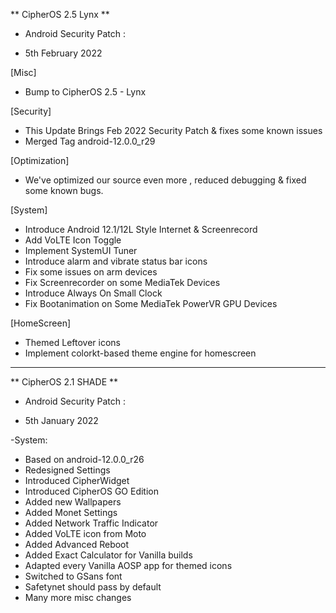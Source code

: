 ** CipherOS 2.5 Lynx **
- Android Security Patch :
 * 5th February 2022

[Misc]
* Bump to CipherOS 2.5 - Lynx

[Security]
* This Update Brings Feb 2022 Security Patch & fixes some known issues
* Merged Tag android-12.0.0_r29

[Optimization]
* We've optimized our source even more , reduced debugging & fixed some known bugs.

[System]
* Introduce Android 12.1/12L Style Internet & Screenrecord
* Add VoLTE Icon Toggle
* Implement SystemUI Tuner
* Introduce alarm and vibrate status bar icons
* Fix some issues on arm devices
* Fix Screenrecorder on some MediaTek Devices
* Introduce Always On Small Clock
* Fix Bootanimation on Some MediaTek PowerVR GPU Devices

[HomeScreen]
* Themed Leftover icons
* Implement colorkt-based theme engine for homescreen


------------------------------------------------------------------

** CipherOS 2.1 SHADE **
- Android Security Patch :
 * 5th January 2022

-System:
* Based on android-12.0.0_r26
* Redesigned Settings
* Introduced CipherWidget
* Introduced CipherOS GO Edition
* Added new Wallpapers
* Added Monet Settings
* Added Network Traffic Indicator
* Added VoLTE icon from Moto
* Added Advanced Reboot
* Added Exact Calculator for Vanilla builds
* Adapted every Vanilla AOSP app for themed icons
* Switched to GSans font
* Safetynet should pass by default
* Many more misc changes
